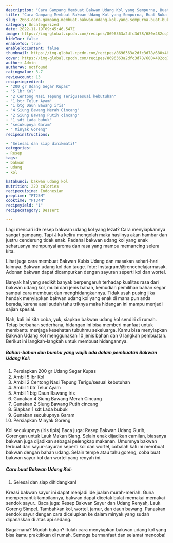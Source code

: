 ```yaml
---
description: "Cara Gampang Membuat Bakwan Udang Kol yang Sempurna, Buat Buka Puasa Menggugah Selera"
title: "Cara Gampang Membuat Bakwan Udang Kol yang Sempurna, Buat Buka Puasa Menggugah Selera"
slug: 2663-cara-gampang-membuat-bakwan-udang-kol-yang-sempurna-buat-buka-puasa-menggugah-selera
category: Uncategorized
date: 2022-11-19T09:45:46.547Z
image: https://img-global.cpcdn.com/recipes/8696363a2dfc3d78/680x482cq70/bakwan-udang-kol-foto-resep-utama.jpg
hideToc: false
enableToc: true
enableTocContent: false
thumbnail: https://img-global.cpcdn.com/recipes/8696363a2dfc3d78/680x482cq70/bakwan-udang-kol-foto-resep-utama.jpg
cover: https://img-global.cpcdn.com/recipes/8696363a2dfc3d78/680x482cq70/bakwan-udang-kol-foto-resep-utama.jpg
author: Admin
authorAv: notfound
ratingvalue: 3.7
reviewcount: 13
recipeingredient:
- "200 gr Udang Segar Kupas"
- "5 lbr Kol"
- "2 Centong Nasi Tepung Terigusesuai kebutuhan"
- "1 btr Telur Ayam"
- "1 btg Daun Bawang iris"
- "4 Siung Bawang Merah Cincang"
- "2 Siung Bawang Putih cincang"
- "1 sdt Lada bubuk"
- "secukupnya Garam"
- " Minyak Goreng"
recipeinstructions:

- "Selesai dan siap dinikmati!"
categories:
- Resep
tags:
- bakwan
- udang
- kol

katakunci: bakwan udang kol 
nutrition: 220 calories
recipecuisine: Indonesian
preptime: "PT25M"
cooktime: "PT34M"
recipeyield: "1"
recipecategory: Dessert

---
```



Lagi mencari ide resep bakwan udang kol yang lezat? Cara menyiapkannya sangat gampang. Tapi Jika keliru mengolah maka hasilnya akan hambar dan justru cenderung tidak enak. Padahal bakwan udang kol yang enak seharusnya mempunyai aroma dan rasa yang mampu memancing selera kita.


Lihat juga cara membuat Bakwan Kubis Udang dan masakan sehari-hari lainnya. Bakwan udang kol dan tauge. foto: Instagram/@rencebelajarmasak. Adonan bakwan dapat dicampurkan dengan sayuran seperti kol dan wortel.

Banyak hal yang sedikit banyak berpengaruh terhadap kualitas rasa dari bakwan udang kol, mulai dari jenis bahan, kemudian pemilihan bahan segar sampai cara membuat dan menghidangkannya. Tidak usah pusing jika hendak menyiapkan bakwan udang kol yang enak di mana pun anda berada, karena asal sudah tahu triknya maka hidangan ini mampu menjadi sajian spesial.


Nah, kali ini kita coba, yuk, siapkan bakwan udang kol sendiri di rumah. Tetap berbahan sederhana, hidangan ini bisa memberi manfaat untuk membantu menjaga kesehatan tubuhmu sekeluarga. Kamu bisa menyiapkan Bakwan Udang Kol menggunakan 10 jenis bahan dan 0 langkah pembuatan. Berikut ini langkah-langkah untuk membuat hidangannya.

<!--inarticleads1-->

##### Bahan-bahan dan bumbu yang wajib ada dalam pembuatan Bakwan Udang Kol:

1. Persiapkan 200 gr Udang Segar Kupas
1. Ambil 5 lbr Kol
1. Ambil 2 Centong Nasi Tepung Terigu/sesuai kebutuhan
1. Ambil 1 btr Telur Ayam
1. Ambil 1 btg Daun Bawang iris
1. Gunakan 4 Siung Bawang Merah Cincang
1. Gunakan 2 Siung Bawang Putih cincang
1. Siapkan 1 sdt Lada bubuk
1. Gunakan secukupnya Garam
1. Persiapkan  Minyak Goreng


Kol secukupnya (iris tipis) Baca juga: Resep Bakwan Udang Gurih, Gorengan untuk Lauk Makan Siang. Selain enak dijadikan camilan, biasanya bakwan juga dijadikan sebagai pelengkap makanan. Umumnya bakwan terbuat dari sayur-sayuran seperti kol dan wortel, cobalah kali ini membuat bakwan dengan bahan udang. Selain tempe atau tahu goreng, coba buat bakwan sayur kol dan wortel yang renyah ini. 

<!--inarticleads2-->

##### Cara buat Bakwan Udang Kol:


1. Selesai dan siap dihidangkan!

Kreasi bakwan sayur ini dapat menjadi ide jualan murah-meriah. Guna mempercantik tampilannya, bakwan dapat dicetak bulat memakai memakai sendok sayur.. Baca juga: Resep Bakwan Sayur dan Udang Renyah, Lauk Goreng Simpel. Tambahkan kol, wortel, jamur, dan daun bawang. Panaskan sendok sayur dengan cara dicelupkan ke dalam minyak yang sudah dipanaskan di atas api sedang. 

Bagaimana? Mudah bukan? Itulah cara menyiapkan bakwan udang kol yang bisa kamu praktikkan di rumah. Semoga bermanfaat dan selamat mencoba!
